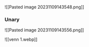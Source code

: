 
![[Pasted image 20231109143548.png]]

### Unary
![[Pasted image 20231109143556.png]]


![[venn 1.webp]]